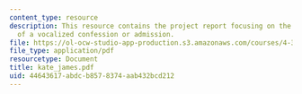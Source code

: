 ```yaml
---
content_type: resource
description: This resource contains the project report focusing on the act of utterance
  of a vocalized confession or admission.
file: https://ol-ocw-studio-app-production.s3.amazonaws.com/courses/4-370-interrogative-design-workshop-fall-2005/44643617abdcb8578374aab432bcd212_kate_james.pdf
file_type: application/pdf
resourcetype: Document
title: kate_james.pdf
uid: 44643617-abdc-b857-8374-aab432bcd212
---
```

